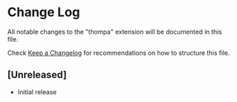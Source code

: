 # Change Log

All notable changes to the "thompa" extension will be documented in this file.

Check [Keep a Changelog](http://keepachangelog.com/) for recommendations on how to structure this file.

## [Unreleased]

- Initial release
